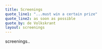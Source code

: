 ```yaml
---
title: Screenings
quote_line1: "...must win a certain prize"
quote_line2: as soon as possible
quote_by: de Volkskrant
layout: screenings
---
```


screenings..
